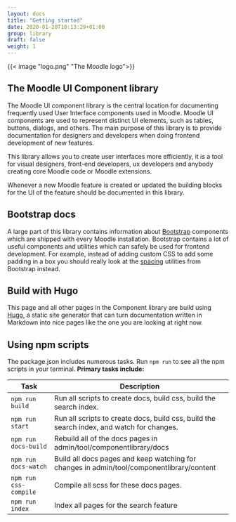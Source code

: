 ```yaml
---
layout: docs
title: "Getting started"
date: 2020-01-28T10:13:29+01:00
group: library
draft: false
weight: 1
---
```

<style>
  .bd-title {
    display: none;
  }
</style>
<div class="d-flex">
  <div class="w-50 ml-auto mr-auto">
{{< image "logo.png" "The Moodle logo">}}
</div>
</div>

## The Moodle UI Component library

The Moodle UI component library is the central location for documenting frequently used User Interface components used in Moodle. Moodle UI components are used to represent distinct UI elements, such as tables, buttons, dialogs, and others.
The main purpose of this library is to provide documentation for designers and developers when doing frontend development of new features.

This library allows you to create user interfaces more efficiently, it is a tool for visual designers, front-end developers, ux developers and anybody creating core Moodle code or Moodle extensions.

Whenever a new Moodle feature is created or updated the building blocks for the UI of the feature should be documented in this library.

## Bootstrap docs

A large part of this library contains information about [Bootstrap](http://getbootstrap.com) components which are shipped with every Moodle installation. Bootstrap contains a lot of useful components and utilities which can safely be used for frontend development. For example, instead of adding custom CSS to add some padding in a box you should really look at the [spacing](/moodle-3.9/utilities/spacing) utilities from Bootstrap instead.

## Build with Hugo

This page and all other pages in the Component library are build using [Hugo](http:/gohugo.io), a static site generator that can turn documentation written in Markdown into nice pages like the one you are looking at right now.

## Using npm scripts

The package.json includes numerous tasks. Run `npm run` to see all the npm scripts in your terminal. **Primary tasks include:**

<table class="table">
  <thead>
    <tr>
      <th>Task</th>
      <th>Description</th>
    </tr>
  </thead>
  <tbody>
    <tr>
      <td>
        <code>npm run build</code>
      </td>
      <td>
        Run all scripts to create docs, build css, build the search index.
      </td>
    </tr>
    <tr>
      <td>
        <code>npm run start</code>
      </td>
      <td>
        Run all scripts to create docs, build css, build the search index, and watch for changes.
      </td>
    </tr>
    <tr>
      <td>
        <code>npm run docs-build</code>
      </td>
      <td>
        Rebuild all of the docs pages in admin/tool/componentlibrary/docs
      </td>
    </tr>
    <tr>
      <td>
        <code>npm run docs-watch</code>
      </td>
      <td>
       Build all docs pages and keep watching for changes in admin/tool/componentlibrary/content
      </td>
    </tr>
    <tr>
      <td>
        <code>npm run css-compile</code>
      </td>
      <td>
        Compile all scss for these docs pages.
      </td>
    </tr>
        <tr>
      <td>
        <code>npm run index</code>
      </td>
      <td>
        Index all pages for the search feature
      </td>
    </tr>
  </tbody>
</table>
